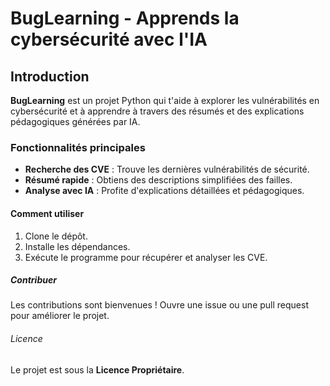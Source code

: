 # BugLearning - Apprends la cybersécurité avec l'IA

## Introduction

**BugLearning** est un projet Python qui t'aide à explorer les vulnérabilités en cybersécurité et à apprendre à travers des résumés et des explications pédagogiques générées par IA.

### Fonctionnalités principales

- **Recherche des CVE** : Trouve les dernières vulnérabilités de sécurité.
- **Résumé rapide** : Obtiens des descriptions simplifiées des failles.
- **Analyse avec IA** : Profite d'explications détaillées et pédagogiques.

#### Comment utiliser

1. Clone le dépôt.
2. Installe les dépendances.
3. Exécute le programme pour récupérer et analyser les CVE.

##### Contribuer

Les contributions sont bienvenues ! Ouvre une issue ou une pull request pour améliorer le projet.

###### Licence

Le projet est sous la **Licence Propriétaire**.
